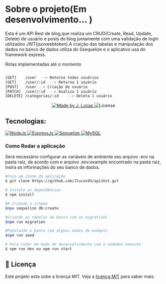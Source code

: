 # Sobre o projeto(Em desenvolvimento... )

Esta é um API Rest de blog,que realiza um CRUD(Create, Read, Update, Delete) de usuário e posts do blog juntamente com uma validação de login utilizadno JWT(jsonwebtoken).A craição das tabelas e manipulação dos dados no banco de dados utiliza do Ssequelize e o aplicativo usa do framework express.

Rotas implementadas até o momento 

```Bash

[GET] 	 /user  --> Retorna todos usuários
[GET] 	 /user/:id 	--> Retorna 1 usuário 
[POST] 	 /user --> Criação de usuário 
[PATCH]  /user/:id 	--> Aualiza 1 usuário
[DELETE] /categorias/:id	--> Deleta 1 usuário

```

<p align="center">
<a href="https://www.linkedin.com/in/jo%C3%A3o-lucas-nascimento-andrade-34574398/">
    <img alt="Made by J. Lucas" src="https://img.shields.io/badge/made%20by-Jo%C3%A3o%20Lucas-blue">
</a>

<img alt="License" src="https://img.shields.io/badge/license-MIT-brightgreen?color=blue">
</p>

## Tecnologias:

<a href="https://nodejs.org/en/about/">
  <img alt="NodeJs" src="https://img.shields.io/badge/Node.js-43853D?style=for-the-badge&logo=node.js&logoColor=white">
</a>

<a href="https://expressjs.com/pt-br/">
  <img alt="ExpressJs" src="https://img.shields.io/badge/Express.js-404D59?style=for-the-badge">
</a>

<a href="https://sequelize.org/">
  <img alt="Sequelize" src="https://img.shields.io/badge/sequelize-323330?style=for-the-badge&logo=sequelize&logoColor=blue">
</a>

<a href="https://www.mysql.com/">
  <img alt="MySQL" src="https://img.shields.io/badge/MySQL-00000F?style=for-the-badge&logo=mysql&logoColor=white">
</a>

### Como Rodar a aplicação

Será necessário configurar as variáveis de ambiente seu arquivo .env na pasta raiz, de acordo com o arquivo .env.example encontrado na pasta raiz, insira as informações do seu banco de dados.

```bash
#Faça um clone da aplicação
$ git clone https://github.com/Jlucas93/apiJest.git

# Instale as dependências
$ npm install 

## Criando o schema
$npx sequelize db:create

#Criando as tabelas do banco com as migrations
$npm run migration

#Populando o banco com alguns dados de exemplo
$npm run seed

# Para rodar em modo de desenvolvimento com o nodemon execute 
$ npm run dev ou npm run start 

```
## 📝 Licença
Este projeto esta sobe a licença MIT. Veja a <a href="https://opensource.org/licenses/MIT">licença MIT</a> para saber mais.
